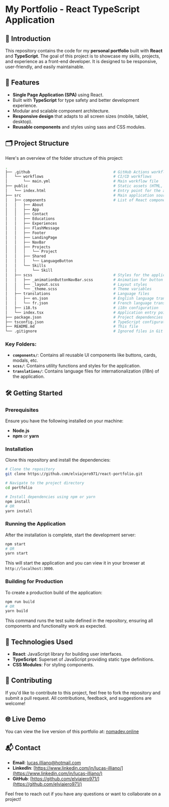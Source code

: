 
# My Portfolio - React TypeScript Application

## 🚀 Introduction

This repository contains the code for my **personal portfolio** built with **React** and **TypeScript**. The goal of this project is to showcase my skills, projects, and experience as a front-end developer. It is designed to be responsive, user-friendly, and easily maintainable. 

## 🎯 Features
- **Single Page Application (SPA)** using React.
- Built with **TypeScript** for type safety and better development experience.
- Modular and scalable component architecture.
- **Responsive design** that adapts to all screen sizes (mobile, tablet, desktop).
- **Reusable components** and styles using sass and CSS modules.

## 🗂️ Project Structure

Here's an overview of the folder structure of this project:

```bash
.
├── .github                                     # GitHub Actions workflows
│   └── workflows                               # CI/CD workflows
│       └── main.yml                            # Main workflow file
├── public                                      # Static assets (HTML, images, etc.)
│   └── index.html                              # Entry point for the application
├── src                                         # Main application source code
│   ├── components                              # List of React components
│   │   ├── About                               
│   │   ├── App                                 
│   │   ├── Contact                             
│   │   ├── Educations                          
│   │   ├── Experiences                         
│   │   ├── FlashMessage                        
│   │   ├── Footer                              
│   │   ├── LandingPage                         
│   │   ├── NavBar                              
│   │   ├── Projects                            
│   │   │   └── Project                         
│   │   ├── Shared
│   │   │   └── LanguageButton                              
│   │   └── Skills                              
│   │       └── Skill                           
│   ├── scss                                    # Styles for the application
│   │   ├── _animationButtonNavBar.scss         # Animation for button in navbar
│   │   ├── _layout.scss                        # Layout styles
│   │   └── _theme.scss                         # Theme variables
│   ├── translations                            # Language files
│   │   ├── en.json                             # English language translations
│   │   └── fr.json                             # French language translations
│   ├── i18.ts                                  # i18n configuration
│   └── index.tsx                               # Application entry point
├── package.json                                # Project dependencies and scripts
├── tsconfig.json                               # TypeScript configuration
├── README.md                                   # This file
└── .gitignore                                  # Ignored files in Git
```

### Key Folders:
- **`components/`**: Contains all reusable UI components like buttons, cards, modals, etc.
- **`scss/`**: Contains utility functions and styles for the application.
- **`translations/`**: Contains language files for internationalization (i18n) of the application.

## 🛠️ Getting Started

### Prerequisites

Ensure you have the following installed on your machine:
- **Node.js**
- **npm** or **yarn**

### Installation

Clone this repository and install the dependencies:

```bash
# Clone the repository
git clone https://github.com/elviajero971/react-portfolio.git

# Navigate to the project directory
cd portfolio

# Install dependencies using npm or yarn
npm install
# OR
yarn install
```

### Running the Application

After the installation is complete, start the development server:

```bash
npm start
# OR
yarn start
```

This will start the application and you can view it in your browser at `http://localhost:3000`.

### Building for Production

To create a production build of the application:

```bash
npm run build
# OR
yarn build
```

This command runs the test suite defined in the repository, ensuring all components and functionality work as expected.

## 🧩 Technologies Used

- **React**: JavaScript library for building user interfaces.
- **TypeScript**: Superset of JavaScript providing static type definitions.
- **CSS Modules**: For styling components.

## 🤝 Contributing

If you'd like to contribute to this project, feel free to fork the repository and submit a pull request. All contributions, feedback, and suggestions are welcome!

## 🌐 Live Demo

You can view the live version of this portfolio at: [nomadev.online](https://nomadev.online)

## 📬 Contact

- **Email**: [lucas.illiano@hotmail.com](mailto:lucas.illiano@hotmail.com)
- **LinkedIn**: [https://www.linkedin.com/in/lucas-illiano/](https://www.linkedin.com/in/lucas-illiano/)
- **GitHub**: [https://github.com/elviajero971/](https://github.com/elviajero971/)

Feel free to reach out if you have any questions or want to collaborate on a project!
